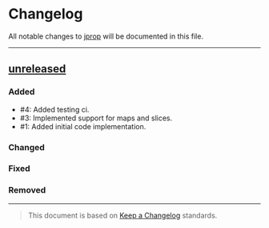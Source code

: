 # Changelog

All notable changes to [jprop](https://github.com/PhilRanzato/jprop) will be documented in this file.

---

## [unreleased]

### Added

- #4: Added testing ci.
- #3: Implemented support for maps and slices.
- #1: Added initial code implementation.

### Changed

### Fixed

### Removed

---

[unreleased]: https://github.com/PhilRanzato/jprop

> This document is based on [Keep a Changelog](https://keepachangelog.com/en/1.0.0/) standards.
